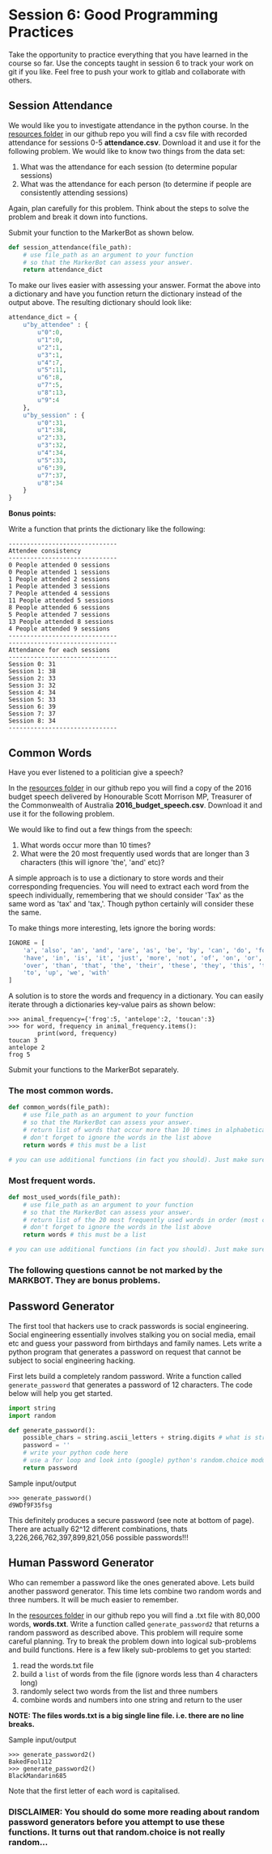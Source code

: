 # Session 6: Good Programming Practices

Take the opportunity to practice everything that you have learned in the course so far. Use the concepts taught in session 6 to track your work on git if you like. Feel free to push your work to gitlab and collaborate with others.

## Session Attendance

We would like you to investigate attendance in the python course. In the [resources folder](https://github.com/ArupAus/lunchtimepython/tree/2017/Session6/Resources) in our github repo you will find a csv file with recorded attendance for sessions 0-5 **attendance.csv**. Download it and use it for the following problem. We would like to know two things from the data set:

1. What was the attendance for each session (to determine popular sessions)
2. What was the attendance for each person (to determine if people are consistently attending sessions)

Again, plan carefully for this problem. Think about the steps to solve the problem and break it down into functions.

Submit your function to the MarkerBot as shown below.

```py
def session_attendance(file_path):
    # use file_path as an argument to your function
    # so that the MarkerBot can assess your answer.
    return attendance_dict
```

To make our lives easier with assessing your answer. Format the above into a dictionary and have you function return the dictionary instead of the output above. The resulting dictionary should look like:

```py
attendance_dict = {
    u"by_attendee" : {
        u"0":0,
        u"1":0,
        u"2":1,
        u"3":1,
        u"4":7,
        u"5":11,
        u"6":8,
        u"7":5,
        u"8":13,
        u"9":4
    },
    u"by_session" : {
        u"0":31,
        u"1":38,
        u"2":33,
        u"3":32,
        u"4":34,
        u"5":33,
        u"6":39,
        u"7":37,
        u"8":34
    }
}
```

**Bonus points:**

Write a function that prints the dictionary like the following:

```
------------------------------
Attendee consistency
------------------------------
0 People attended 0 sessions
0 People attended 1 sessions
1 People attended 2 sessions
1 People attended 3 sessions
7 People attended 4 sessions
11 People attended 5 sessions
8 People attended 6 sessions
5 People attended 7 sessions
13 People attended 8 sessions
4 People attended 9 sessions
------------------------------
------------------------------
Attendance for each sessions
------------------------------
Session 0: 31
Session 1: 38
Session 2: 33
Session 3: 32
Session 4: 34
Session 5: 33
Session 6: 39
Session 7: 37
Session 8: 34
------------------------------
```

## Common Words

Have you ever listened to a politician give a speech?

In the [resources folder](https://github.com/ArupAus/lunchtimepython/tree/2017/Session6/Resources) in our github repo you will find a copy of the 2016 budget speech delivered by Honourable Scott Morrison MP, Treasurer of the Commonwealth of Australia **2016_budget_speech.csv**. Download it and use it for the following problem.

We would like to find out a few things from the speech:

1. What words occur more than 10 times?
2. What were the 20 most frequently used words that are longer than 3 characters (this will ignore 'the', 'and' etc)?

A simple approach is to use a dictionary to store words and their corresponding frequencies.
You will need to extract each word from the speech individually, remembering that we should consider 'Tax' as the same word as 'tax' and 'tax,'. Though python certainly will consider these the same.

To make things more interesting, lets ignore the boring words:

```py
IGNORE = [
    'a', 'also', 'an', 'and', 'are', 'as', 'be', 'by', 'can', 'do', 'for', 'from',
    'have', 'in', 'is', 'it', 'just', 'more', 'not', 'of', 'on', 'or', 'our',
    'over', 'than', 'that', 'the', 'their', 'these', 'they', 'this', 'those',
    'to', 'up', 'we', 'with'
]
```

A solution is to store the words and frequency in a dictionary. You can easily iterate through a dictionaries key-value pairs as shown below:

```
>>> animal_frequency={'frog':5, 'antelope':2, 'toucan':3}
>>> for word, frequency in animal_frequency.items():
        print(word, frequency)
toucan 3
antelope 2
frog 5
```

Submit your functions to the MarkerBot separately.

### The most common words.
```py
def common_words(file_path):
    # use file_path as an argument to your function
    # so that the MarkerBot can assess your answer.
    # return list of words that occur more than 10 times in alphabetical order
    # don't forget to ignore the words in the list above
    return words # this must be a list

# you can use additional functions (in fact you should). Just make sure you submit the two functions above without changing the name of these functions.
```

### Most frequent words.
```py
def most_used_words(file_path):
    # use file_path as an argument to your function
    # so that the MarkerBot can assess your answer.
    # return list of the 20 most frequently used words in order (most common to least common)
    # don't forget to ignore the words in the list above
    return words # this must be a list

# you can use additional functions (in fact you should). Just make sure you submit the two functions above without changing the name of these functions.
```

### The following questions cannot be not marked by the MARKBOT. They are bonus problems.

## Password Generator

The first tool that hackers use to crack passwords is social engineering. Social engineering essentially involves stalking you on social media, email etc and guess your password from birthdays and family names. Lets write a python program that generates a password on request that cannot be subject to social engineering hacking.

First lets build a completely random password. Write a function called `generate_password` that generates a password of 12 characters. The code below will help you get started.

```py
import string
import random

def generate_password():
    possible_chars = string.ascii_letters + string.digits # what is string.ascii_letters and string.digits ?
    password = ''
    # write your python code here
    # use a for loop and look into (google) python's random.choice module
    return password

```

Sample input/output
```
>>> generate_password()
d9WDf9F35fsg
```

This definitely produces a secure password (see note at bottom of page). There are actually 62^12 different combinations, thats 3,226,266,762,397,899,821,056 possible passwords!!!

## Human Password Generator

Who can remember a password like the ones generated above. Lets build another password generator. This time lets combine two random words and three numbers. It will be much easier to remember.

In the [resources folder](https://github.com/ArupAus/lunchtimepython/tree/2017/Session6/Resources) in our github repo you will find a .txt file with 80,000 words, **words.txt**. Write a function called `generate_password2` that returns a random password as described above. This problem will require some careful planning. Try to break the problem down into logical sub-problems and build functions. Here is a few likely sub-problems to get you started:

1. read the words.txt file
2. build a `list` of words from the file (ignore words less than 4 characters long)
3. randomly select two words from the list and three numbers
4. combine words and numbers into one string and return to the user

**NOTE: The files words.txt is a big single line file. i.e. there are no line breaks.**

Sample input/output
```
>>> generate_password2()
BakedFool112
>>> generate_password2()
BlackMandarin685
```

Note that the first letter of each word is capitalised.

### DISCLAIMER: You should do some more reading about random password generators before you attempt to use these functions. It turns out that random.choice is not really random...